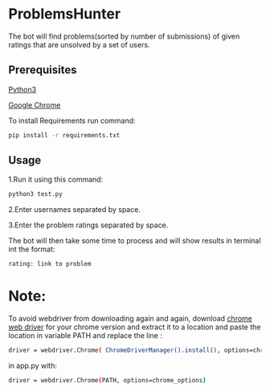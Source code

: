 # ProblemsHunter
The bot will find problems(sorted by number of submissions) of given ratings that are unsolved by a set of users.

## Prerequisites

[Python3](https://www.python.org/downloads/)

[Google Chrome](https://www.google.com/intl/en_in/chrome/)

To install Requirements run command:
```bash
pip install -r requirements.txt
```

## Usage

1.Run it using this command:

```bash
python3 test.py
```
2.Enter usernames separated by space.

3.Enter the problem ratings separated by space.

The bot will then take some time to process and will show results in terminal int the format:

```bash
rating: link to problem
```


# Note:
To avoid webdriver from downloading again and again, download [chrome web driver](http://chromedriver.chromium.org/downloads?tmpl=%2Fsystem%2Fapp%2Ftemplates%2Fprint%2F&showPrintDialog=1) for your chrome version and extract it to a location and paste the location in variable PATH and replace the line :

```bash
driver = webdriver.Chrome( ChromeDriverManager().install(), options=chrome_options)
```
in app.py with:

```bash
driver = webdriver.Chrome(PATH, options=chrome_options)
```
